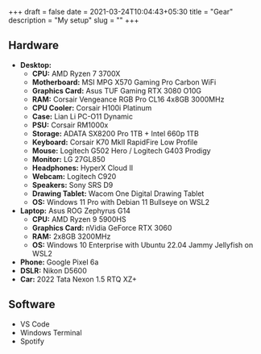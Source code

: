 +++ 
draft = false
date = 2021-03-24T10:04:43+05:30
title = "Gear"
description = "My setup"
slug = "" 
+++

## Hardware

- **Desktop:**
  - **CPU:** AMD Ryzen 7 3700X
  - **Motherboard:** MSI MPG X570 Gaming Pro Carbon WiFi
  - **Graphics Card:** Asus TUF Gaming RTX 3080 O10G
  - **RAM:** Corsair Vengeance RGB Pro CL16 4x8GB 3000MHz
  - **CPU Cooler:** Corsair H100i Platinum
  - **Case:** Lian Li PC-O11 Dynamic
  - **PSU:** Corsair RM1000x
  - **Storage:** ADATA SX8200 Pro 1TB + Intel 660p 1TB
  - **Keyboard:** Corsair K70 MkII RapidFire Low Profile
  - **Mouse:** Logitech G502 Hero / Logitech G403 Prodigy
  - **Monitor:** LG 27GL850
  - **Headphones:** HyperX Cloud II
  - **Webcam:** Logitech C920
  - **Speakers:** Sony SRS D9
  - **Drawing Tablet:** Wacom One Digital Drawing Tablet
  - **OS:** Windows 11 Pro with Debian 11 Bullseye on WSL2
- **Laptop:** Asus ROG Zephyrus G14
  - **CPU:** AMD Ryzen 9 5900HS
  - **Graphics Card:** nVidia GeForce RTX 3060
  - **RAM:** 2x8GB 3200MHz
  - **OS:** Windows 10 Enterprise with Ubuntu 22.04 Jammy Jellyfish on WSL2
- **Phone:** Google Pixel 6a
- **DSLR:** Nikon D5600
- **Car:** 2022 Tata Nexon 1.5 RTQ XZ+

## Software

- VS Code
- Windows Terminal
- Spotify
